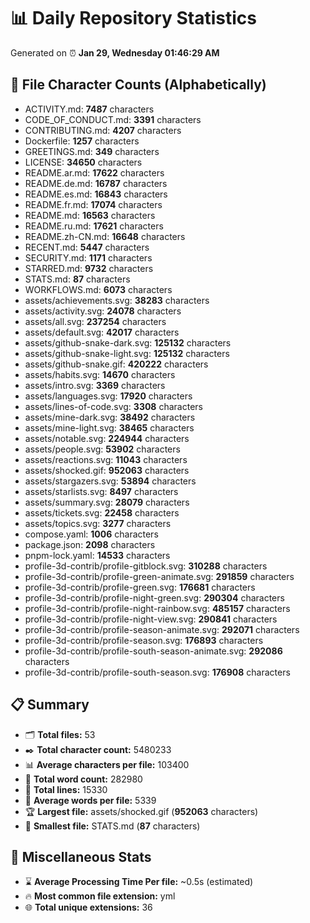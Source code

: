 # 📊 Daily Repository Statistics
Generated on ⏰ **Jan 29, Wednesday 01:46:29 AM**

## 📂 File Character Counts (Alphabetically)
- ACTIVITY.md: **7487** characters
- CODE_OF_CONDUCT.md: **3391** characters
- CONTRIBUTING.md: **4207** characters
- Dockerfile: **1257** characters
- GREETINGS.md: **349** characters
- LICENSE: **34650** characters
- README.ar.md: **17622** characters
- README.de.md: **16787** characters
- README.es.md: **16843** characters
- README.fr.md: **17074** characters
- README.md: **16563** characters
- README.ru.md: **17621** characters
- README.zh-CN.md: **16648** characters
- RECENT.md: **5447** characters
- SECURITY.md: **1171** characters
- STARRED.md: **9732** characters
- STATS.md: **87** characters
- WORKFLOWS.md: **6073** characters
- assets/achievements.svg: **38283** characters
- assets/activity.svg: **24078** characters
- assets/all.svg: **237254** characters
- assets/default.svg: **42017** characters
- assets/github-snake-dark.svg: **125132** characters
- assets/github-snake-light.svg: **125132** characters
- assets/github-snake.gif: **420222** characters
- assets/habits.svg: **14670** characters
- assets/intro.svg: **3369** characters
- assets/languages.svg: **17920** characters
- assets/lines-of-code.svg: **3308** characters
- assets/mine-dark.svg: **38492** characters
- assets/mine-light.svg: **38465** characters
- assets/notable.svg: **224944** characters
- assets/people.svg: **53902** characters
- assets/reactions.svg: **11043** characters
- assets/shocked.gif: **952063** characters
- assets/stargazers.svg: **53894** characters
- assets/starlists.svg: **8497** characters
- assets/summary.svg: **28079** characters
- assets/tickets.svg: **22458** characters
- assets/topics.svg: **3277** characters
- compose.yaml: **1006** characters
- package.json: **2098** characters
- pnpm-lock.yaml: **14533** characters
- profile-3d-contrib/profile-gitblock.svg: **310288** characters
- profile-3d-contrib/profile-green-animate.svg: **291859** characters
- profile-3d-contrib/profile-green.svg: **176681** characters
- profile-3d-contrib/profile-night-green.svg: **290304** characters
- profile-3d-contrib/profile-night-rainbow.svg: **485157** characters
- profile-3d-contrib/profile-night-view.svg: **290841** characters
- profile-3d-contrib/profile-season-animate.svg: **292071** characters
- profile-3d-contrib/profile-season.svg: **176893** characters
- profile-3d-contrib/profile-south-season-animate.svg: **292086** characters
- profile-3d-contrib/profile-south-season.svg: **176908** characters

## 📋 Summary
- 🗂️ **Total files:** 53
- ✒️ **Total character count:** 5480233
- 📊 **Average characters per file:** 103400
- 📝 **Total word count:** 282980
- 🧾 **Total lines:** 15330
- 📐 **Average words per file:** 5339
- 🏆 **Largest file:** assets/shocked.gif (**952063** characters)
- 🥉 **Smallest file:** STATS.md (**87** characters)

## 🌟 Miscellaneous Stats
- ⌛ **Average Processing Time Per file:** ~0.5s (estimated)
- 🔥 **Most common file extension:** yml
- 🌐 **Total unique extensions:** 36

